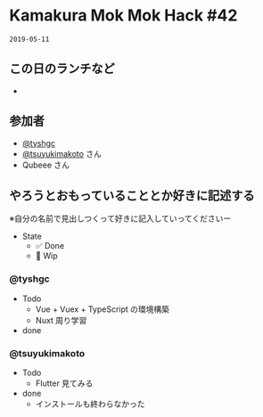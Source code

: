 # Kamakura Mok Mok Hack #42

`2019-05-11`

## この日のランチなど

- []()

## 参加者

- [@tyshgc](http://twitter.com/tyshgc)
- [@tsuyukimakoto](https://twitter.com/everes) さん
- Qubeee さん

## やろうとおもっていることとか好きに記述する

※自分の名前で見出しつくって好きに記入していってくださいー

- State
  - ✅ Done
  - 🚧 Wip

### @tyshgc

- Todo
  - Vue + Vuex + TypeScript の環境構築
  - Nuxt 周り学習
- done

### @tsuyukimakoto

- Todo
  - Flutter 見てみる
- done
  - インストールも終わらなかった

